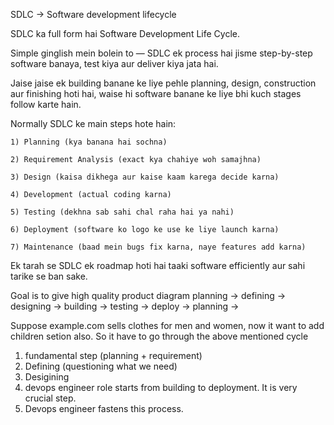 SDLC -> Software development lifecycle
<div>SDLC ka full form hai Software Development Life Cycle.

Simple ginglish mein bolein to —
SDLC ek process hai jisme step-by-step software banaya, test kiya aur deliver kiya jata hai.

Jaise jaise ek building banane ke liye pehle planning, design, construction aur finishing hoti hai, waise hi software banane ke liye bhi kuch stages follow karte hain.

Normally SDLC ke main steps hote hain:

    1) Planning (kya banana hai sochna)

    2) Requirement Analysis (exact kya chahiye woh samajhna)

    3) Design (kaisa dikhega aur kaise kaam karega decide karna)

    4) Development (actual coding karna)

    5) Testing (dekhna sab sahi chal raha hai ya nahi)

    6) Deployment (software ko logo ke use ke liye launch karna)

    7) Maintenance (baad mein bugs fix karna, naye features add karna)

Ek tarah se SDLC ek roadmap hoti hai taaki software efficiently aur sahi tarike se ban sake.</div>

Goal is to give high quality product
diagram 
planning -> defining -> designing -> building -> testing -> deploy -> planning ->

Suppose example.com sells clothes for men and women, now it want to add children setion also.
So it have to go through the above mentioned cycle
1) fundamental step (planning + requirement)
2) Defining (questioning what we need)
3) Desigining 
4) devops engineer role starts from building to deployment. It is very crucial step.
5) Devops engineer fastens this process.
